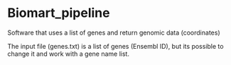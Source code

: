 # Biomart_pipeline

Software that uses a list of genes and return genomic data (coordinates)

The input file (genes.txt) is a list of genes (Ensembl ID), but its possible to change it and work with a gene name list.
